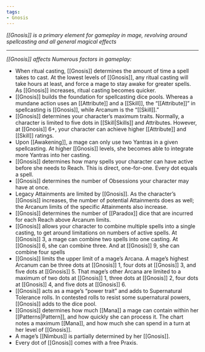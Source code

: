 ```yaml
---
tags:
- Gnosis
---
```


_[[Gnosis]] is a primary element for gameplay in mage, revolving around spellcasting and all general magical effects_

---

_[[Gnosis]] affects Numerous factors in gameplay:_
- When ritual casting, [[Gnosis]] determines the amount of time a spell takes to cast. At the lowest levels of [[Gnosis]], any ritual casting will take hours at least, and force a mage to stay awake for greater spells. As [[Gnosis]] increases, ritual casting becomes quicker.
- [[Gnosis]] builds the foundation for spellcasting dice pools. Whereas a mundane action uses an [[Attribute]] and a [[Skill]], the “[[Attribute]]” in spellcasting is [[Gnosis]], while Arcanum is the “[[Skill]].”
- [[Gnosis]] determines your character’s maximum traits. Normally, a character is limited to five dots in [[Skill|Skills]] and Attributes. However, at [[Gnosis]] 6+, your character can achieve higher [[Attribute]] and [[Skill]] ratings.
- Upon [[Awakening]], a mage can only use two Yantras in a given spellcasting. At higher [[Gnosis]] levels, she becomes able to integrate more Yantras into her casting.
- [[Gnosis]] determines how many spells your character can have active before she needs to Reach. This is direct, one-for-one. Every dot equals a spell.
- [[Gnosis]] determines the number of Obsessions your character may have at once.
- Legacy Attainments are limited by [[Gnosis]]. As the character’s [[Gnosis]] increases, the number of potential Attainments does as well; the Arcanum limits of the specific Attainments also increase.
- [[Gnosis]] determines the number of [[Paradox]] dice that are incurred for each Reach above Arcanum limits.
- [[Gnosis]] allows your character to combine multiple spells into a single casting, to get around limitations on numbers of active spells. At [[Gnosis]] 3, a mage can combine two spells into one casting. At [[Gnosis]] 6, she can combine three. And at [[Gnosis]] 9, she can combine four spells
- [[Gnosis]] limits the upper limit of a mage’s Arcana. A mage’s highest Arcanum can be three dots at [[Gnosis]] 1, four dots at [[Gnosis]] 3, and five dots at [[Gnosis]] 5. That mage’s other Arcana are limited to a maximum of two dots at [[Gnosis]] 1, three dots at [[Gnosis]] 2, four dots at [[Gnosis]] 4, and five dots at [[Gnosis]] 6.
- [[Gnosis]] acts as a mage’s “power trait” and adds to Supernatural Tolerance rolls. In contested rolls to resist some supernatural powers, [[Gnosis]] adds to the dice pool.
- [[Gnosis]] determines how much [[Mana]] a mage can contain within her [[Patterns|Pattern]], and how quickly she can process it. The chart notes a maximum [[Mana]], and how much she can spend in a turn at her level of [[Gnosis]].
- A mage’s [[Nimbus]] is partially determined by her [[Gnosis]].
- Every dot of [[Gnosis]] comes with a free Praxis.